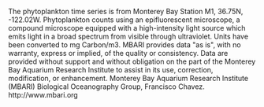 <p>The phytoplankton time series is from Monterey Bay Station M1, 36.75N, -122.02W. Phytoplankton counts using an epifluorescent microscope, a compound microscope equipped with a high-intensity light source which emits light in a broad spectrum from visible through ultraviolet. Units have been converted to mg Carbon/m3. MBARI provides data "as is", with no warranty, express or implied, of the quality or consistency. Data are provided without support and without obligation on the part of the Monterey Bay Aquarium Research Institute to assist in its use, correction, modification, or enhancement. Monterey Bay Aquarium Research Institute (MBARI) Biological Oceanography Group, Francisco Chavez.  http://www.mbari.org
